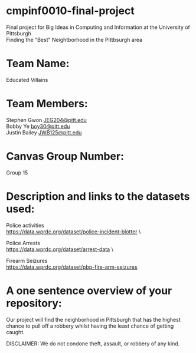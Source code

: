 # cmpinf0010-final-project
Final project for Big Ideas in Computing and Information at the University of Pittsburgh\
Finding the "Best" Neightborhood in the Pittbsurgh area

# Team Name: 
Educated Villains

# Team Members: 
Stephen Gwon JEG204@pitt.edu\
Bobby Ye boy30@pitt.edu\
Justin Bailey JWB125@pitt.edu

# Canvas Group Number:
Group 15

# Description and links to the datasets used:
Police activities\
https://data.wprdc.org/dataset/police-incident-blotter \

Police Arrests\
https://data.wprdc.org/dataset/arrest-data \

Firearm Seizures\
https://data.wprdc.org/dataset/pbp-fire-arm-seizures

# A one sentence overview of your repository:
Our project will find the neighborhood in Pittsburgh that has the highest chance to pull off a robbery whilst having the least chance of getting caught.

DISCLAIMER: We do not condone theft, assault, or robbery of any kind. 
